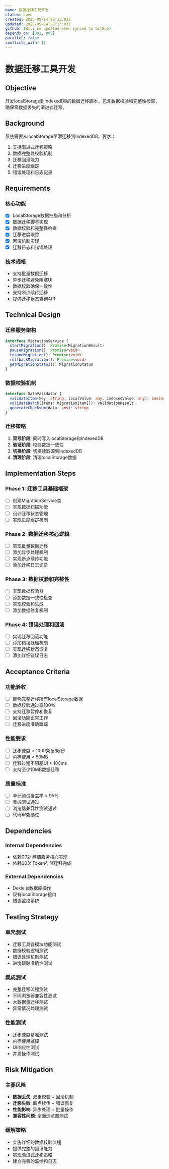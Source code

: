 ```yaml
---
name: 数据迁移工具开发
status: open
created: 2025-09-14T20:13:03Z
updated: 2025-09-14T20:13:03Z
github: [Will be updated when synced to GitHub]
depends_on: [002, 003]
parallel: false
conflicts_with: []
---
```


# 数据迁移工具开发

## Objective

开发localStorage到IndexedDB的数据迁移脚本，包含数据校验和完整性检查，确保零数据丢失的渐进式迁移。

## Background

系统需要从localStorage平滑迁移到IndexedDB，要求：
1. 支持渐进式迁移策略
2. 数据完整性校验机制
3. 迁移回滚能力
4. 迁移进度跟踪
5. 错误处理和日志记录

## Requirements

### 核心功能
- [x] LocalStorage数据扫描和分析
- [x] 数据迁移脚本实现
- [x] 数据校验和完整性检查
- [x] 迁移进度跟踪
- [x] 回滚机制实现
- [x] 迁移日志和错误处理

### 技术规格
- 支持批量数据迁移
- 异步迁移避免阻塞UI
- 数据校验确保一致性
- 支持断点续传迁移
- 提供迁移状态查询API

## Technical Design

### 迁移服务架构
```typescript
interface MigrationService {
  startMigration(): Promise<MigrationResult>
  pauseMigration(): Promise<void>
  resumeMigration(): Promise<void>
  rollbackMigration(): Promise<void>
  getMigrationStatus(): MigrationStatus
}
```

### 数据校验机制
```typescript
interface DataValidator {
  validateItem(key: string, localValue: any, indexedValue: any): boolean
  validateBatch(items: MigrationItem[]): ValidationResult
  generateChecksum(data: any): string
}
```

### 迁移策略
1. **双写阶段**: 同时写入localStorage和IndexedDB
2. **验证阶段**: 校验数据一致性
3. **切换阶段**: 切换读取源到IndexedDB
4. **清理阶段**: 清理localStorage数据

## Implementation Steps

### Phase 1: 迁移工具基础框架
- [ ] 创建MigrationService类
- [ ] 实现数据扫描功能
- [ ] 设计迁移状态管理
- [ ] 实现进度跟踪机制

### Phase 2: 数据迁移核心逻辑
- [ ] 实现批量数据迁移
- [ ] 添加异步处理机制
- [ ] 实现断点续传功能
- [ ] 添加迁移日志记录

### Phase 3: 数据校验和完整性
- [ ] 实现数据校验器
- [ ] 添加数据一致性检查
- [ ] 实现校验和生成
- [ ] 添加数据修复机制

### Phase 4: 错误处理和回滚
- [ ] 实现迁移回滚功能
- [ ] 添加错误处理机制
- [ ] 实现迁移状态恢复
- [ ] 添加详细错误日志

## Acceptance Criteria

### 功能验收
- [ ] 能够完整迁移所有localStorage数据
- [ ] 数据校验通过率100%
- [ ] 支持迁移暂停和恢复
- [ ] 回滚功能正常工作
- [ ] 迁移进度准确跟踪

### 性能要求
- [ ] 迁移速度 > 1000条记录/秒
- [ ] 内存使用 < 50MB
- [ ] 迁移过程不阻塞UI > 100ms
- [ ] 支持至少10MB数据迁移

### 质量标准
- [ ] 单元测试覆盖率 > 95%
- [ ] 集成测试通过
- [ ] 浏览器兼容性测试通过
- [ ] 代码审查通过

## Dependencies

### Internal Dependencies
- 依赖002: 存储服务核心实现
- 依赖003: Token存储迁移完成

### External Dependencies
- Dexie.js数据库操作
- 现有localStorage接口
- 错误监控系统

## Testing Strategy

### 单元测试
- 迁移工具各模块功能测试
- 数据校验逻辑测试
- 错误处理机制测试
- 进度跟踪准确性测试

### 集成测试
- 完整迁移流程测试
- 不同浏览器兼容性测试
- 大数据量迁移测试
- 异常情况处理测试

### 性能测试
- 迁移速度基准测试
- 内存使用监控
- UI响应性测试
- 并发操作测试

## Risk Mitigation

### 主要风险
- **数据丢失**: 双重校验 + 回滚机制
- **迁移失败**: 断点续传 + 错误恢复
- **性能影响**: 异步处理 + 批量操作
- **兼容性问题**: 全面浏览器测试

### 缓解策略
- 实施详细的数据校验流程
- 提供完整的回滚能力
- 实现渐进式迁移策略
- 建立完善的监控和日志
